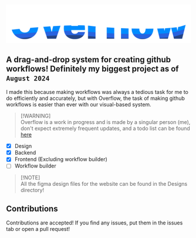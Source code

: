 ![Overflow](client/public/assets/FullLogo.png)

A drag-and-drop system for creating github workflows! Definitely my biggest project as of `August 2024`
---
I made this because making workflows was always a tedious task for me to do efficiently and accurately, but with Overflow, the task of making github workflows is easier than ever with our visual-based system.

> [!WARNING]\
> Overflow is a work in progress and is made by a singular person (me), don't expect extremely frequent updates, and a todo list can be found [here](./development/TODO.md)

- [x] Design
- [x] Backend
- [x] Frontend (Excluding workflow builder)
- [ ] Workflow builder

> [!NOTE]\
> All the figma design files for the website can be found in the Designs directory!

## Contributions
Contributions are accepted! If you find any issues, put them in the issues tab or open a pull request!